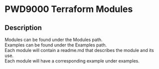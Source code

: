 # PWD9000 Terraform Modules

## Description

Modules can be found under the Modules path.  
Examples can be found under the Examples path.  
Each module will contain a readme.md that describes the module and its use.  
Each module will have a corresponding example under examples.  
